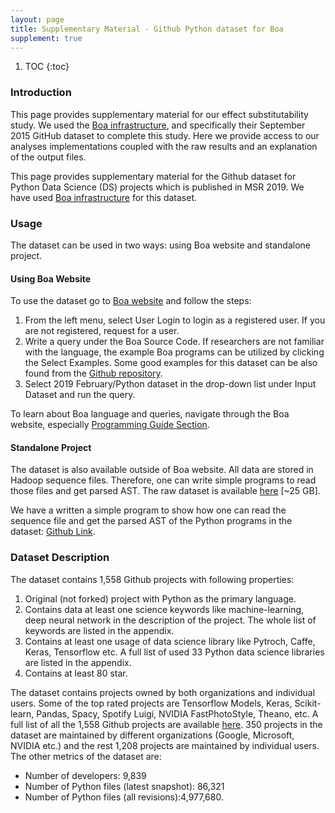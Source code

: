 ```yaml
---
layout: page
title: Supplementary Material - Github Python dataset for Boa
supplement: true
---
```


1. TOC
{:toc}

### Introduction
This page provides supplementary material for our effect substitutability study.
We used the <a href="http://boa.cs.iastate.edu">Boa infrastructure</a>, and
specifically their September 2015 GitHub dataset to complete this study.
Here we provide access to our analyses implementations coupled with the raw
results and an explanation of the output files.

This page provides supplementary material for the Github dataset for Python Data
Science (DS) projects which is published in MSR 2019. We have used
<a href="http://boa.cs.iastate.edu">Boa infrastructure</a> for this dataset.

<a href=""></a>

### Usage
The dataset can be used in two ways: using Boa website and standalone project.

#### Using Boa Website
To use the dataset go to <a href="http://boa.cs.iastate.edu">Boa website</a> and
follow the steps:

<ol>
<li>From the left menu, select User Login to login as a registered user. If you
are not registered, request for a user.</li>
<li>Write a query under the Boa Source Code. If researchers are not familiar
with the language, the example Boa programs can be utilized by clicking the
Select Examples. Some good examples for this dataset can be also found from the
<a href="https://github.com/sumonbis/MSR19-DataShowcase">Github repository</a>.</li>
<li>Select 2019 February/Python dataset in the drop-down list under Input
Dataset and run the query.</li>
</ol>

To learn about Boa language and queries, navigate through the Boa website,
especially <a href="http://boa.cs.iastate.edu/docs/index.php">Programming Guide Section</a>.

#### Standalone Project
The dataset is also available outside of Boa website. All data are stored
in Hadoop sequence files. Therefore, one can write simple programs to read those
files and get parsed AST. The raw dataset is available
<a href="">here</a> [~25 GB].

We have a written a simple program to show how one can read the sequence file
and get the parsed AST of the Python programs in the dataset:
<a href="https://github.com/sumonbis/ReadPythonDataset">Github Link</a>.

### Dataset Description
The dataset contains 1,558 Github projects with following properties:
<ol>
<li>Original (not forked) project with Python as the primary language.</li>
<li>Contains data at least one science keywords like machine-learning, deep
neural network in the description of the project. The whole list of keywords are
listed in the appendix.</li>
<li>Contains at least one usage of data science library like Pytroch, Caffe,
Keras, Tensorflow etc. A full list of used 33 Python data science libraries are
listed in the appendix.</li>
<li>Contains at least 80 star.</li>
</ol>

The dataset contains projects owned by both organizations and individual users.
Some of the top rated projects are Tensorflow Models, Keras, Scikit-learn,
Pandas, Spacy, Spotify Luigi, NVIDIA FastPhotoStyle, Theano, etc. A full list of
all the 1,558 Github projects are available
<a href="https://github.com/sumonbis/MSR19-DataShowcase/blob/master/info.txt">here</a>.
350 projects in the dataset are maintained by different organizations (Google,
Microsoft, NVIDIA etc.) and the rest 1,208 projects are maintained by individual
users. The other metrics of the dataset are:

<ul>
<li>Number of developers: 9,839</li>
<li>Number of Python files (latest snapshot): 86,321</li>
<li>Number of Python files (all revisions):4,977,680.</li>
</ul>
